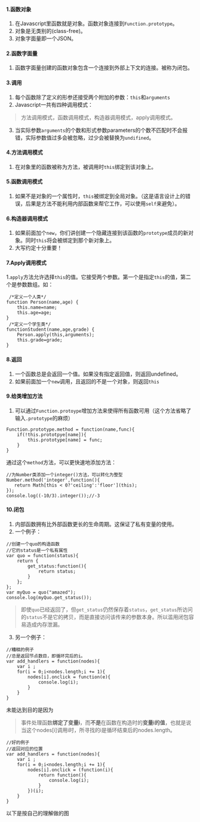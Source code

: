 #### 1.函数对象
1. 在Javascript里函数就是对象。函数对象连接到<code>Function.prototype</code>。
2. 对象是无类别的(class-free)。
3. 对象字面量即一个JSON。
#### 2.函数字面量
1. 函数字面量创建的函数对象包含一个连接到外部上下文的连接。被称为闭包。
#### 3.调用
1. 每个函数除了定义的形参还接受两个附加的参数：<code>this</code>和<code>arguments</code>
2. Javascript一共有四种调用模式：
> 方法调用模式，函数调用模式，构造器调用模式，apply调用模式。
3. 当实际参数<code>arguments</code>的个数和形式参数parameters的个数不匹配时不会报错，实际参数值过多会被忽略，过少会被替换为<code>undifined</code>。

#### 4.方法调用模式
1. 在对象里的函数被称为方法，被调用时<code>this</code>绑定到该对象上。
#### 5.函数调用模式
1. 如果不是对象的一个属性时，<code>this</code>被绑定到全局对象。（这是语言设计上的错误，后果是方法不能利用内部函数来帮它工作，可以使用<code>self</code>来避免）。
#### 6.构造器调用模式
1. 如果前面加个<code>new</code>，你们讲创建一个隐藏连接到该函数的<code>prototype</code>成员的新对象。同时<code>this</code>将会被绑定到那个新对象上。
2. 大写约定十分重要！
#### 7.Apply调用模式
1.<code>apply</code>方法允许选择<code>this</code>的值。它接受两个参数。第一个是指定<code>this</code>的值，第二个是参数数组。如：
```
 /*定义一个人类*/   
function Person(name,age) {   
    this.name=name;
    this.age=age;   
}   
 /*定义一个学生类*/   
functionStudent(name,age,grade) {   
    Person.apply(this,arguments);
    this.grade=grade;   
} 
```
#### 8.返回
1. 一个函数总是会返回一个值。如果没有指定返回值，则返回undefined。
2. 如果前面加一个<code>new</code>调用，且返回的不是一个对象，则返回<code>this</code>

#### 9.给类增加方法
1. 可以通过<code>Function.protoype</code>增加方法来使得所有函数可用（这个方法省略了输入<code>.prototype</code>的麻烦）
```
Function.prototype.method = function(name,func){
    if(!this.prototpye[name]){
        this.prototype[name] = func;
    }
}
```
通过这个<code>method</code>方法，可以更快速地添加方法：
```
//为Number类添加一个integer()方法，可以转化为整型
Number.method('integer',function(){
   return Math[this < 0?'ceiling':'floor'](this); 
});
console.log((-10/3).integer());//-3
```
#### 10.闭包
1. 内部函数拥有比外部函数更长的生命周期。这保证了私有变量的使用。
2. 一个例子：
```
//创建一个quo的构造函数
//它的status是一个私有属性
var quo = function(status){
    return {
        get_status:function(){
            return status;
        }
    };
};
var myQuo = quo("amazed");
console.log(myQuo.get_status());
```
>即使<code>quo</code>已经返回了，但<code>get_status</code>仍然保存着<code>status</code>，<code>get_status</code>所访问的<code>status</code>不是它的拷贝，而是直接访问该传来的参数本身。所以滥用闭包容易造成内存泄漏。
3. 另一个例子：
```
//糟糕的例子
//总是返回节点数目，即循环完后的i。
var add_handlers = function(nodes){
    var i ;
    for(i = 0;i<nodes.length;i += 1){
        nodes[i].onclick = function(e){
            console.log(i);
        }
    }
}
```
未能达到目的是因为
>事件处理函数**绑定了变量i**，而**不是**在函数在构造时的**变量i的值**，也就是说当这个nodes[i]调用i时，所寻找的i是循环结束后的nodes.length。
```
//好的例子
//返回对应的位置
var add_handlers = function(nodes){
    var i ;
    for(i = 0;i<nodes.length;i += 1){
        nodes[i].onclick = (function(i){
            return function(){
                console.log(i);
            }
        })(i);
    }
}

```
以下是按自己的理解做的图
